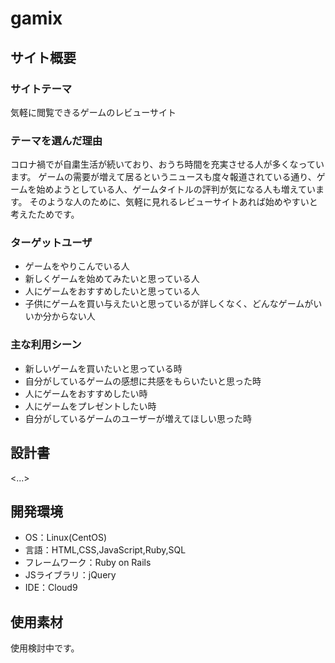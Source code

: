 # gamix

## サイト概要
### サイトテーマ
気軽に閲覧できるゲームのレビューサイト

### テーマを選んだ理由
コロナ禍でが自粛生活が続いており、おうち時間を充実させる人が多くなっています。
ゲームの需要が増えて居るというニュースも度々報道されている通り、ゲームを始めようとしている人、ゲームタイトルの評判が気になる人も増えています。
そのような人のために、気軽に見れるレビューサイトあれば始めやすいと考えたためです。

### ターゲットユーザ
- ゲームをやりこんでいる人
- 新しくゲームを始めてみたいと思っている人
- 人にゲームをおすすめしたいと思っている人
- 子供にゲームを買い与えたいと思っているが詳しくなく、どんなゲームがいいか分からない人

### 主な利用シーン
- 新しいゲームを買いたいと思っている時
- 自分がしているゲームの感想に共感をもらいたいと思った時
- 人にゲームをおすすめしたい時
- 人にゲームをプレゼントしたい時
- 自分がしているゲームのユーザーが増えてほしい思った時

## 設計書
<...>

## 開発環境
- OS：Linux(CentOS)
- 言語：HTML,CSS,JavaScript,Ruby,SQL
- フレームワーク：Ruby on Rails
- JSライブラリ：jQuery
- IDE：Cloud9

## 使用素材
使用検討中です。